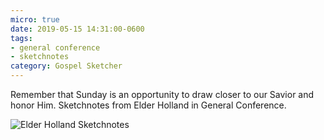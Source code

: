 ```yaml
---
micro: true
date: 2019-05-15 14:31:00-0600
tags:
- general conference
- sketchnotes
category: Gospel Sketcher
---
```


Remember that Sunday is an opportunity to draw closer to our Savior and honor Him. Sketchnotes from Elder Holland in General Conference.

<img src="https://www.gospelsketcher.org/uploads/2019/1e3f8ece48.jpg" alt="Elder Holland Sketchnotes" />